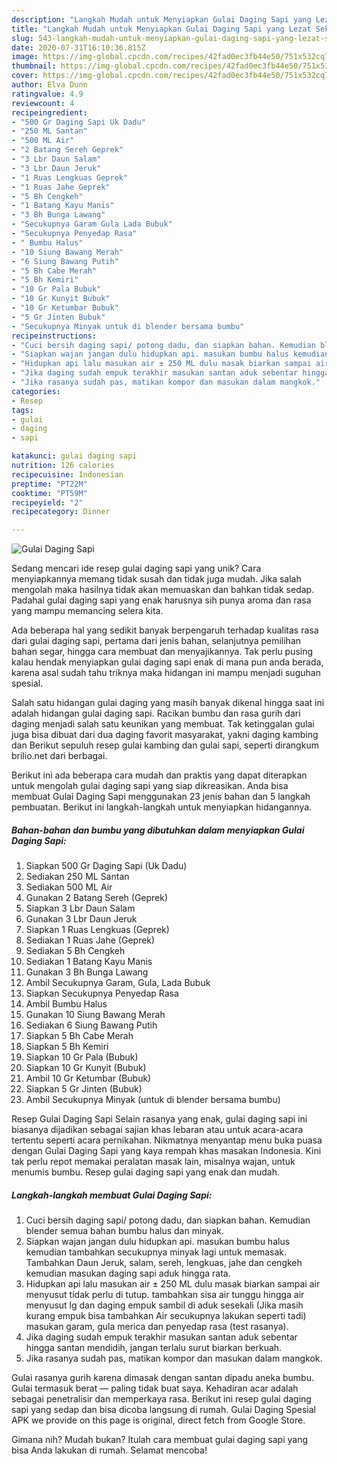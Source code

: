 ```yaml
---
description: "Langkah Mudah untuk Menyiapkan Gulai Daging Sapi yang Lezat Sekali"
title: "Langkah Mudah untuk Menyiapkan Gulai Daging Sapi yang Lezat Sekali"
slug: 543-langkah-mudah-untuk-menyiapkan-gulai-daging-sapi-yang-lezat-sekali
date: 2020-07-31T16:10:36.815Z
image: https://img-global.cpcdn.com/recipes/42fad0ec3fb44e50/751x532cq70/gulai-daging-sapi-foto-resep-utama.jpg
thumbnail: https://img-global.cpcdn.com/recipes/42fad0ec3fb44e50/751x532cq70/gulai-daging-sapi-foto-resep-utama.jpg
cover: https://img-global.cpcdn.com/recipes/42fad0ec3fb44e50/751x532cq70/gulai-daging-sapi-foto-resep-utama.jpg
author: Elva Dunn
ratingvalue: 4.9
reviewcount: 4
recipeingredient:
- "500 Gr Daging Sapi Uk Dadu"
- "250 ML Santan"
- "500 ML Air"
- "2 Batang Sereh Geprek"
- "3 Lbr Daun Salam"
- "3 Lbr Daun Jeruk"
- "1 Ruas Lengkuas Geprek"
- "1 Ruas Jahe Geprek"
- "5 Bh Cengkeh"
- "1 Batang Kayu Manis"
- "3 Bh Bunga Lawang"
- "Secukupnya Garam Gula Lada Bubuk"
- "Secukupnya Penyedap Rasa"
- " Bumbu Halus"
- "10 Siung Bawang Merah"
- "6 Siung Bawang Putih"
- "5 Bh Cabe Merah"
- "5 Bh Kemiri"
- "10 Gr Pala Bubuk"
- "10 Gr Kunyit Bubuk"
- "10 Gr Ketumbar Bubuk"
- "5 Gr Jinten Bubuk"
- "Secukupnya Minyak untuk di blender bersama bumbu"
recipeinstructions:
- "Cuci bersih daging sapi/ potong dadu, dan siapkan bahan. Kemudian blender semua bahan bumbu halus dan minyak."
- "Siapkan wajan jangan dulu hidupkan api. masukan bumbu halus kemudian tambahkan secukupnya minyak lagi untuk memasak. Tambahkan Daun Jeruk, salam, sereh, lengkuas, jahe dan cengkeh kemudian masukan daging sapi aduk hingga rata."
- "Hidupkan api lalu masukan air ± 250 ML dulu masak biarkan sampai air menyusut tidak perlu di tutup. tambahkan sisa air tunggu hingga air menyusut lg dan daging empuk sambil di aduk sesekali (Jika masih kurang empuk bisa tambahkan Air secukupnya lakukan seperti tadi) masukan garam, gula merica dan penyedap rasa (test rasanya)."
- "Jika daging sudah empuk terakhir masukan santan aduk sebentar hingga santan mendidih, jangan terlalu surut biarkan berkuah."
- "Jika rasanya sudah pas, matikan kompor dan masukan dalam mangkok."
categories:
- Resep
tags:
- gulai
- daging
- sapi

katakunci: gulai daging sapi 
nutrition: 126 calories
recipecuisine: Indonesian
preptime: "PT22M"
cooktime: "PT59M"
recipeyield: "2"
recipecategory: Dinner

---
```



![Gulai Daging Sapi](https://img-global.cpcdn.com/recipes/42fad0ec3fb44e50/751x532cq70/gulai-daging-sapi-foto-resep-utama.jpg)

Sedang mencari ide resep gulai daging sapi yang unik? Cara menyiapkannya memang tidak susah dan tidak juga mudah. Jika salah mengolah maka hasilnya tidak akan memuaskan dan bahkan tidak sedap. Padahal gulai daging sapi yang enak harusnya sih punya aroma dan rasa yang mampu memancing selera kita.

Ada beberapa hal yang sedikit banyak berpengaruh terhadap kualitas rasa dari gulai daging sapi, pertama dari jenis bahan, selanjutnya pemilihan bahan segar, hingga cara membuat dan menyajikannya. Tak perlu pusing kalau hendak menyiapkan gulai daging sapi enak di mana pun anda berada, karena asal sudah tahu triknya maka hidangan ini mampu menjadi suguhan spesial.

Salah satu hidangan gulai daging yang masih banyak dikenal hingga saat ini adalah hidangan gulai daging sapi. Racikan bumbu dan rasa gurih dari daging menjadi salah satu keunikan yang membuat. Tak ketinggalan gulai juga bisa dibuat dari dua daging favorit masyarakat, yakni daging kambing dan Berikut sepuluh resep gulai kambing dan gulai sapi, seperti dirangkum brilio.net dari berbagai.


Berikut ini ada beberapa cara mudah dan praktis yang dapat diterapkan untuk mengolah gulai daging sapi yang siap dikreasikan. Anda bisa membuat Gulai Daging Sapi menggunakan 23 jenis bahan dan 5 langkah pembuatan. Berikut ini langkah-langkah untuk menyiapkan hidangannya.

<!--inarticleads1-->

##### Bahan-bahan dan bumbu yang dibutuhkan dalam menyiapkan Gulai Daging Sapi:

1. Siapkan 500 Gr Daging Sapi (Uk Dadu)
1. Sediakan 250 ML Santan
1. Sediakan 500 ML Air
1. Gunakan 2 Batang Sereh (Geprek)
1. Siapkan 3 Lbr Daun Salam
1. Gunakan 3 Lbr Daun Jeruk
1. Siapkan 1 Ruas Lengkuas (Geprek)
1. Sediakan 1 Ruas Jahe (Geprek)
1. Sediakan 5 Bh Cengkeh
1. Sediakan 1 Batang Kayu Manis
1. Gunakan 3 Bh Bunga Lawang
1. Ambil Secukupnya Garam, Gula, Lada Bubuk
1. Siapkan Secukupnya Penyedap Rasa
1. Ambil  Bumbu Halus
1. Gunakan 10 Siung Bawang Merah
1. Sediakan 6 Siung Bawang Putih
1. Siapkan 5 Bh Cabe Merah
1. Siapkan 5 Bh Kemiri
1. Siapkan 10 Gr Pala (Bubuk)
1. Siapkan 10 Gr Kunyit (Bubuk)
1. Ambil 10 Gr Ketumbar (Bubuk)
1. Siapkan 5 Gr Jinten (Bubuk)
1. Ambil Secukupnya Minyak (untuk di blender bersama bumbu)


Resep Gulai Daging Sapi Selain rasanya yang enak, gulai daging sapi ini biasanya dijadikan sebagai sajian khas lebaran atau untuk acara-acara tertentu seperti acara pernikahan. Nikmatnya menyantap menu buka puasa dengan Gulai Daging Sapi yang kaya rempah khas masakan Indonesia. Kini tak perlu repot memakai peralatan masak lain, misalnya wajan, untuk menumis bumbu. Resep gulai daging sapi yang enak dan mudah. 

<!--inarticleads2-->

##### Langkah-langkah membuat Gulai Daging Sapi:

1. Cuci bersih daging sapi/ potong dadu, dan siapkan bahan. Kemudian blender semua bahan bumbu halus dan minyak.
1. Siapkan wajan jangan dulu hidupkan api. masukan bumbu halus kemudian tambahkan secukupnya minyak lagi untuk memasak. Tambahkan Daun Jeruk, salam, sereh, lengkuas, jahe dan cengkeh kemudian masukan daging sapi aduk hingga rata.
1. Hidupkan api lalu masukan air ± 250 ML dulu masak biarkan sampai air menyusut tidak perlu di tutup. tambahkan sisa air tunggu hingga air menyusut lg dan daging empuk sambil di aduk sesekali (Jika masih kurang empuk bisa tambahkan Air secukupnya lakukan seperti tadi) masukan garam, gula merica dan penyedap rasa (test rasanya).
1. Jika daging sudah empuk terakhir masukan santan aduk sebentar hingga santan mendidih, jangan terlalu surut biarkan berkuah.
1. Jika rasanya sudah pas, matikan kompor dan masukan dalam mangkok.


Gulai rasanya gurih karena dimasak dengan santan dipadu aneka bumbu. Gulai termasuk berat — paling tidak buat saya. Kehadiran acar adalah sebagai penetralisir dan memperkaya rasa. Berikut ini resep gulai daging sapi yang sedap dan bisa dicoba langsung di rumah. Gulai Daging Spesial APK we provide on this page is original, direct fetch from Google Store. 

Gimana nih? Mudah bukan? Itulah cara membuat gulai daging sapi yang bisa Anda lakukan di rumah. Selamat mencoba!
